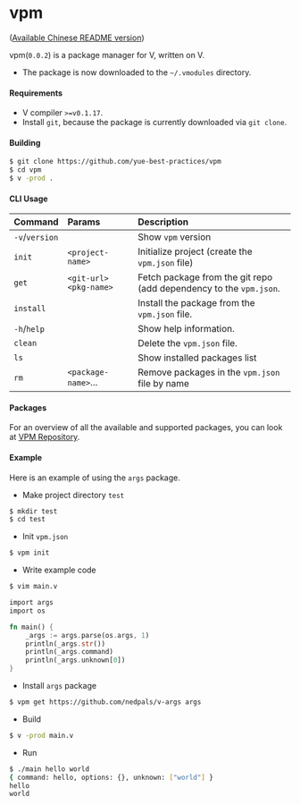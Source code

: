 # vpm

([Available Chinese README version](README.CN.md))

vpm(`0.0.2`) is a package manager for V, written on V.

* The package is now downloaded to the `~/.vmodules` directory.

#### Requirements

* V compiler `>=v0.1.17`.
* Install `git`, because the package is currently downloaded via `git clone`.

#### Building

```bash
$ git clone https://github.com/yue-best-practices/vpm
$ cd vpm
$ v -prod .
```

#### CLI Usage

| Command        | Params                    | Description                                                  |
| :------------- | :------------------------ | :----------------------------------------------------------- |
| `-v`/`version` |                           | Show `vpm` version                                           |
| `init`         | `<project-name>`          | Initialize project (create the `vpm.json` file)              |
| `get`          | `<git-url>`  `<pkg-name>` | Fetch package from the git repo (add dependency to the `vpm.json`. |
| `install`      |                           | Install the package from the `vpm.json` file.                |
| `-h`/`help`    |                           | Show help information.                                       |
| `clean`        |                           | Delete the `vpm.json` file.                                  |
| `ls`           |                           | Show installed packages list                                 |
| `rm`           | `<package-name>`...       | Remove packages in the `vpm.json` file by name               |

#### Packages

For an overview of all the available and supported packages, you can look at [VPM Repository](http://vpmrepository.com).

#### Example

Here is an example of using the `args`  package.

* Make project directory `test`

```bash
$ mkdir test
$ cd test
```

* Init `vpm.json`

```bash
$ vpm init
```

* Write example code

```bash
$ vim main.v
```

```rust
import args
import os

fn main() {
    _args := args.parse(os.args, 1)
    println(_args.str())
    println(_args.command)
    println(_args.unknown[0])
}
```

* Install `args` package

```bash
$ vpm get https://github.com/nedpals/v-args args
```

* Build

```bash
$ v -prod main.v
```

* Run 

```bash
$ ./main hello world
{ command: hello, options: {}, unknown: ["world"] }
hello
world
```

